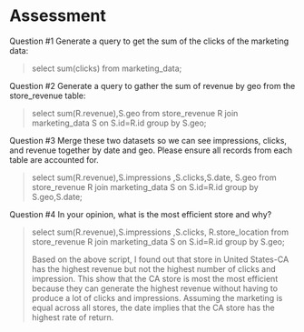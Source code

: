 # Assessment
Question #1 Generate a query to get the sum of the clicks of the marketing data: 

>select sum(clicks) from marketing_data;

Question #2 Generate a query to gather the sum of revenue by geo from the store_revenue table:

>select sum(R.revenue),S.geo from store_revenue R join marketing_data S on S.id=R.id group by S.geo;

Question #3 Merge these two datasets so we can see impressions, clicks, and revenue together by date and geo. Please ensure all records from each table are accounted for.
>select sum(R.revenue),S.impressions ,S.clicks,S.date, S.geo from store_revenue R join marketing_data S on S.id=R.id group by S.geo,S.date;

Question #4 In your opinion, what is the most efficient store and why?
>select sum(R.revenue),S.impressions ,S.clicks, R.store_location from store_revenue R join marketing_data S on S.id=R.id group by S.geo;
>
>Based on the above script, I found out that store in United States-CA has the highest revenue but not the highest number of clicks and impression. This show that the CA store is most the most efficient because they can generate the highest revenue without having to produce a lot of clicks and impressions. Assuming the marketing is equal across all stores, the date implies that the CA store has the highest rate of return. 
